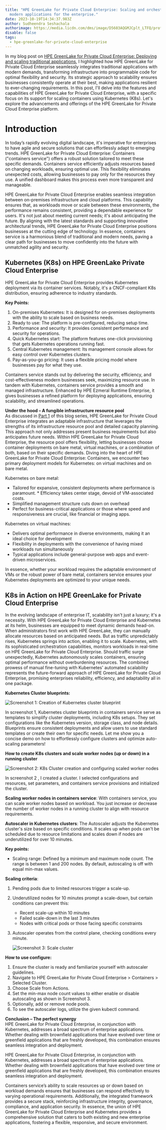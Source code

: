 ```yaml
---
title: "HPE GreenLake for Private Cloud Enterprise: Scaling and orchestrating
  modern applications for the enterprise."
date: 2023-10-19T14:34:37.983Z
author: Sudheendra Seshachala
authorimage: https://media.licdn.com/dms/image/D5603AQGMJCplt_LTFQ/profile-displayphoto-shrink_800_800/0/1695127848528?e=1703116800&v=beta&t=4gbr2tD1-sH5-mhFh6O05iibw3B0UMHnL-1CPVF_2uU
disable: false
tags:
  - hpe-greenlake-for-private-cloud-enterprise
---
```

In my blog post on [HPE GreenLake for Private Cloud Enterprise: Deploying and scaling traditional applications](https://developer.hpe.com/blog/hpe-greenlake-for-private-cloud-enterprise-glpce-deploying-and-scaling-traditional-applications/), I highlighted how HPE GreenLake for Private Cloud Enterprise seamlessly integrates traditional applications with modern demands, transforming infrastructure into programmable code for optimal flexibility and security. Its strategic approach to scalability ensures businesses consistently operate at their best, making applications resilient to ever-changing requirements. 
In this post, I'll delve into the features and capabilities of HPE GreenLake for Private Cloud Enterprise, with a specific focus on its support for scaling containers using Kubernetes (K8s). Let's explore the advancements and offerings of the HPE GreenLake for Private Cloud Enterprise platform.

# **Introduction**

In today’s rapidly evolving digital landscape, it's imperative for enterprises to have agile and secure solutions that can effortlessly adapt to emerging trends. HPE GreenLake for Private Cloud Enterprise: Containers ("containers service") offers a robust solution tailored to meet these specific demands. Containers service efficiently adjusts resources based on changing workloads, ensuring optimal use. This flexibility eliminates unexpected costs, allowing businesses to pay only for the resources they use. A unified dashboard makes this process even more transparent and manageable. 

HPE GreenLake for Private Cloud Enterprise enables seamless integration between on-premises infrastructure and cloud platforms. This capability ensures that, as workloads move or scale between these environments, the performance remains consistent, providing a dependable experience for users. It's not just about meeting current needs; it's about anticipating the future. By aligning with the latest standards and supporting innovative architectural trends, HPE GreenLake for Private Cloud Enterprise positions businesses at the cutting edge of technology. In essence, containers service is a harmonious blend of traditional and modern needs, paving a clear path for businesses to move confidently into the future with unmatched agility and security.

## **Kubernetes (K8s) on HPE GreenLake Private Cloud Enterprise**

HPE GreenLake for Private Cloud Enterprise provides Kubernetes deployment via its container services. Notably, it's a CNCF-compliant K8s distribution, ensuring adherence to industry standards.

**Key Points:**

1. On-premises Kubernetes: It is designed for on-premises deployments with the ability to scale based on business needs.
2. Ready to use: The platform is pre-configured, reducing setup time.
3. Performance and security: It provides consistent performance and security for operations.
4. Quick Kubernetes start: The platform features one-click provisioning that gets Kubernetes operations running fast.
5. Central Kubernetes management: Its management console allows for easy control over Kubernetes clusters.
6. Pay-as-you-go pricing: It uses a flexible pricing model where businesses pay for what they use.

Containers service stands out by delivering the security, efficiency, and cost-effectiveness modern businesses seek, maximizing resource use. In tandem with Kubernetes, containers service provides a smooth and managed infrastructure. Enhanced by HPE Ezmeral Runtime Enterprise, it gives businesses a refined platform for deploying applications, ensuring scalability, and streamlined operations.

**Under the hood – A fungible infrastructure resource pool**    
As discussed in [Part 1](https://developer.hpe.com/blog/hpe-greenlake-for-private-cloud-enterprise--Exploring-a-flexible-infrastructure-resource-pool/) of this blog series, HPE GreenLake for Private Cloud Enterprise integrates an adaptable infrastructure that leverages the strengths of its infrastructure resource pool and detailed capacity planning. This approach not only addresses present business requirements but also anticipates future needs. Within HPE GreenLake for Private Cloud Enterprise, the resource pool offers flexibility, letting businesses choose container deployments on bare metal, virtual machines, or a combination of both, based on their specific demands. 
Diving into the heart of HPE GreenLake for Private Cloud Enterprise: Containers, we encounter two primary deployment models for Kubernetes: on virtual machines and on bare metal.

Kubernetes on bare metal:

* Tailored for expansive, consistent deployments where performance is paramount. * Efficiency takes center stage, devoid of VM-associated costs. 
* Simplified management structure cuts down on overhead 
* Perfect for business-critical applications or those where speed and responsiveness are crucial, like financial or imaging apps.

Kubernetes on virtual machines:

* Delivers optimal performance in diverse environments, making it an ideal choice for development
* Flexibility in deployments with the convenience of having mixed workloads run simultaneously
* Typical applications include general-purpose web apps and event-driven microservices.

In essence, whether your workload requires the adaptable environment of VMs or the robust power of bare metal, containers service ensures your Kubernetes deployments are optimized to your unique needs.

## **K8s in Action on HPE GreenLake for Private Cloud Enterprise**

In the evolving landscape of enterprise IT, scalability isn't just a luxury; it's a necessity. With HPE GreenLake for Private Cloud Enterprise and Kubernetes at its helm, businesses are equipped to meet dynamic demands head-on. When administrators first work with HPE GreenLake, they can manually allocate resources based on anticipated needs. But as traffic unpredictably rises, Kubernetes springs into action, enabling it to scale. 
Kubernetes, with its sophisticated orchestration capabilities, monitors workloads in real-time on HPE GreenLake for Private Cloud Enterprise. Should traffic surge unexpectedly, Kubernetes autonomously scales containers, ensuring optimal performance without overburdening resources. 
The combined prowess of manual fine-tuning with Kubernetes' automated scalability represents the future-forward approach of HPE GreenLake for Private Cloud Enterprise, promising enterprises reliability, efficiency, and adaptability all in one package.

**Kubernetes Cluster blueprints:**

![Screenshot 1: Creation of Kubernetes cluster blueprint](/img/screenshot-4-creation-of-kubernetes-cluster-blueprint.png "Screenshot 1: Creation of Kubernetes cluster blueprint")

In screenshot 1, Kubernetes cluster blueprints in containers service serve as templates to simplify cluster deployments, including K8s setups. They set configurations like the Kubernetes version, storage class, and node details. Blueprints ensure consistent deployments and allow users to use standard templates or create their own for specific needs. Let me show you a concise demo on how to effortlessly configure clusters and optimize auto-scaling parameters!

**How to create K8s clusters and scale worker nodes (up or down) in a running cluster**

![Screenshot 2: K8s Cluster creation and configuring scaled worker nodes](/img/screenshot-2-k8s-cluster-creation-and-configuring-scaled-worker-nodes.png "Screenshot 2: K8s Cluster creation and configuring scaled worker nodes")

In screenshot 2 , I created a cluster. I selected configurations and resources, set parameters, and containers service provisions and initialized the cluster. 

**Scaling worker nodes in containers service**: With containers service, you can scale worker nodes based on workload. You just increase or decrease the number of worker nodes in a running cluster to align with resource requirements.

**Autoscaler in Kubernetes clusters**: The Autoscaler adjusts the Kubernetes cluster's size based on specific conditions. It scales up when pods can't be scheduled due to resource limitations and scales down if nodes are underutilized for over 10 minutes.

**Key points:**

* Scaling range: Defined by a minimum and maximum node count. The range is between 1 and 200 nodes. By default, autoscaling is off with equal min-max values. 

**Scaling criteria**: 

1. Pending pods due to limited resources trigger a scale-up.    
2. Underutilized nodes for 10 minutes prompt a scale-down, but certain conditions can prevent this:    
   * Recent scale-up within 10 minutes
   * Failed scale-down in the last 3 minutes
   * Nodes with critical pods or those facing specific constraints

3. Autoscaler operates from the control plane, checking conditions every minute.

   ![Screenshot 3: Scale cluster](/img/screenshot-3-scale-cluster.png "Screenshot 3: Scale cluster")

**How to use configure:**

1. Ensure the cluster is ready and familiarize yourself with autoscaler guidelines.
2. Navigate to HPE GreenLake for Private Cloud Enterprise > Containers > Selected Cluster.
3. Choose Scale from Actions. 
4. Set the min-max node count values to either enable or disable autoscaling as shown in Screenshot 3.
5. Optionally, add or remove node pools.
6. To see the autoscaler logs, utilize the given kubectl command.

**Conclusion – The perfect synergy**    
HPE GreenLake for Private Cloud Enterprise, in conjunction with Kubernetes, addresses a broad spectrum of enterprise applications. Whether dealing with brownfield applications that have evolved over time or greenfield applications that are freshly developed, this combination ensures seamless integration and deployment.     

HPE GreenLake for Private Cloud Enterprise, in conjunction with Kubernetes, addresses a broad spectrum of enterprise applications. Whether dealing with brownfield applications that have evolved over time or greenfield applications that are freshly developed, this combination ensures seamless integration and deployment.    

Containers service’s ability to scale resources up or down based on workload demands ensures that businesses can respond effectively to varying operational requirements. 
Additionally, the integrated framework provides a secure stack, reinforcing infrastructure integrity, governance, compliance, and application security. In essence, the union of HPE GreenLake for Private Cloud Enterprise and Kubernetes provides a comprehensive solution that caters to both existing and new enterprise applications, fostering a flexible, responsive, and secure environment.